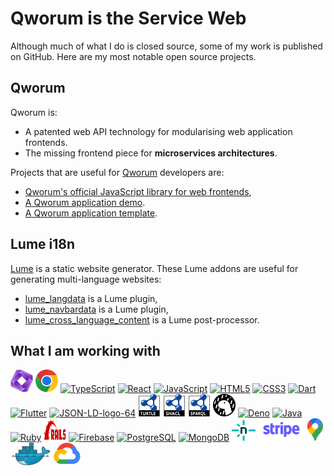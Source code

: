 Qworum is the Service Web
=========================

Although much of what I do is closed source, some of my work is published on GitHub. Here are my most notable open source projects.

## Qworum

Qworum is:

- A patented web API technology for modularising web application frontends. 
- The missing frontend piece for __microservices architectures__.

Projects that are useful for [Qworum](https://qworum.net) developers are:

- [Qworum's official JavaScript library for web frontends](https://github.com/doga/qworum-for-web-pages),
- [A Qworum application demo](https://github.com/doga/qworum-demo).
- [A Qworum application template](https://github.com/doga/qworum-netlify-template).

## Lume i18n

[Lume](https://lume.land/) is a static website generator. These Lume addons are useful for generating multi-language websites:

- [lume_langdata](https://github.com/doga/lume_langdata) is a Lume plugin,
- [lume_navbardata](https://github.com/doga/lume_navbardata) is a Lume plugin,
- [lume_cross_language_content](https://github.com/doga/lume_cross_language_content) is a Lume post-processor.

## What I am working with

<p align="left">
<a href="https://qworum.net" target="_blank" rel="noreferrer"><img src="./logos/Qworum-logo.svg" height="36" alt="Qworum" /></a>
<a href="https://developer.chrome.com/docs/extensions/" target="_blank" rel="noreferrer"><img src="./logos/google-chrome.svg" height="36" alt="Google Chrome" /></a>
<a href="https://www.typescriptlang.org/" target="_blank" rel="noreferrer"><img src="https://raw.githubusercontent.com/danielcranney/readme-generator/main/public/icons/skills/typescript-colored.svg" width="36" height="36" alt="TypeScript" /></a>
<a href="https://reactjs.org/" target="_blank" rel="noreferrer"><img src="https://raw.githubusercontent.com/danielcranney/readme-generator/main/public/icons/skills/react-colored.svg" width="36" height="36" alt="React" /></a>
<a href="https://developer.mozilla.org/en-US/docs/Web/JavaScript" target="_blank" rel="noreferrer"><img src="https://raw.githubusercontent.com/danielcranney/readme-generator/main/public/icons/skills/javascript-colored.svg" width="36" height="36" alt="JavaScript" /></a>
<a href="https://developer.mozilla.org/en-US/docs/Glossary/HTML5" target="_blank" rel="noreferrer"><img src="https://raw.githubusercontent.com/danielcranney/readme-generator/main/public/icons/skills/html5-colored.svg" width="36" height="36" alt="HTML5" /></a>
<a href="https://www.w3.org/TR/CSS/#css" target="_blank" rel="noreferrer"><img src="https://raw.githubusercontent.com/danielcranney/readme-generator/main/public/icons/skills/css3-colored.svg" width="36" height="36" alt="CSS3" /></a>
<a href="https://dart.dev/" target="_blank" rel="noreferrer"><img src="https://raw.githubusercontent.com/danielcranney/readme-generator/main/public/icons/skills/dart-colored.svg" width="36" height="36" alt="Dart" /></a>
<a href="https://flutter.dev/" target="_blank" rel="noreferrer"><img src="https://raw.githubusercontent.com/danielcranney/readme-generator/main/public/icons/skills/flutter-colored.svg" width="36" height="36" alt="Flutter" /></a>
<a href="http://json-ld.org/" title="JSON-LD semantic data format"><img style="border:0px;" width="36" src="http://json-ld.org/images/json-ld-data-64.png" alt="JSON-LD-logo-64"/></a>
<a href="https://www.w3.org/TR/turtle/" title="Turtle semantic data format"><img style="border:0px;" width="36" src="./logos/turtle.svg" alt="Turtle semantic data format"/></a>
<a href="https://www.w3.org/TR/shacl/" title="Shapes Constraint Language (SHACL)"><img style="border:0px;" width="36" src="./logos/shacl.svg" alt="Shapes Constraint Language (SHACL)"/></a>
<a href="https://www.w3.org/2001/sw/wiki/SPARQL" title="SPARQL Query Language for RDF"><img style="border:0px;" width="36" src="./logos/sparql.svg" alt="SPARQL Query Language for RDF"/></a>
<a href="https://deno.land/" target="_blank" rel="noreferrer"><img src="./logos/deno.svg" width="36" height="36" alt="Deno" /></a>
<a href="https://nodejs.org/en/" target="_blank" rel="noreferrer"><img src="https://raw.githubusercontent.com/danielcranney/readme-generator/main/public/icons/skills/nodejs-colored.svg" width="36" height="36" alt="Deno" /></a>
<a href="https://www.oracle.com/java/" target="_blank" rel="noreferrer"><img src="https://raw.githubusercontent.com/danielcranney/readme-generator/main/public/icons/skills/java-colored.svg" width="36" height="36" alt="Java" /></a>
<a href="https://www.ruby-lang.org/en/" target="_blank" rel="noreferrer"><img src="https://raw.githubusercontent.com/danielcranney/readme-generator/main/public/icons/skills/ruby-colored.svg" width="36" height="36" alt="Ruby" /></a>
<a href="https://www.ruby-lang.org/en/" target="_blank" rel="noreferrer"><img src="./logos/ruby-on-rails.svg" width="36" height="36" alt="Ruby on Rails" /></a>
<a href="https://firebase.google.com/" target="_blank" rel="noreferrer"><img src="https://raw.githubusercontent.com/danielcranney/readme-generator/main/public/icons/skills/firebase-colored.svg" width="36" height="36" alt="Firebase" /></a>
<a href="https://www.postgresql.org/" target="_blank" rel="noreferrer"><img src="https://raw.githubusercontent.com/danielcranney/readme-generator/main/public/icons/skills/postgresql-colored.svg" width="36" height="36" alt="PostgreSQL" /></a>
<a href="https://www.mongodb.com/" target="_blank" rel="noreferrer"><img src="https://raw.githubusercontent.com/danielcranney/readme-generator/main/public/icons/skills/mongodb-colored.svg" width="36" height="36" alt="MongoDB" /></a>
<a href="https://www.netlify.com" target="_blank" rel="noreferrer"><img src="./logos/netlify.svg" height="33" alt="Netlify" /></a>
<a href="https://stripe.com/en-ch/connect" target="_blank" rel="noreferrer"><img src="./logos/stripe.svg" height="36" alt="Stripe Connect" /></a>
<a href="https://developers.google.com/maps" target="_blank" rel="noreferrer"><img src="./logos/google-maps.svg" height="36" alt="Google Maps Platform" /></a>
<a href="https://www.docker.com/" target="_blank" rel="noreferrer"><img src="./logos/docker.svg" height="36" alt="Docker" /></a>
<a href="https://cloud.google.com/" target="_blank" rel="noreferrer"><img src="./logos/google-cloud.svg" height="36" alt="Google Cloud" /></a>
</p>
